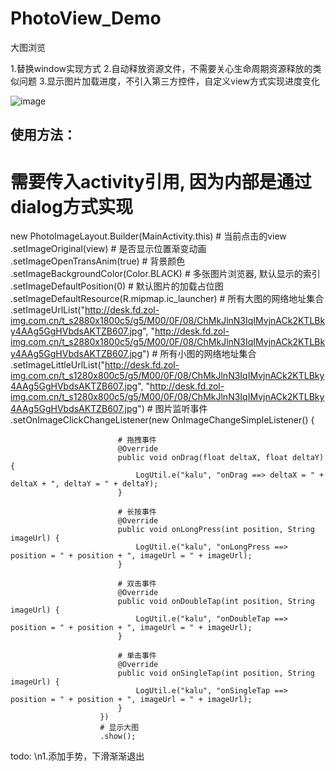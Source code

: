 # PhotoView_Demo
大图浏览

1.替换window实现方式
2.自动释放资源文件，不需要关心生命周期资源释放的类似问题
3.显示图片加载进度，不引入第三方控件，自定义view方式实现进度变化

![image](https://github.com/kaluzh/PhotoView_Demo/blob/master/Screenrecorder-2017-11-05.gif ) 


使用方法：
------------------------------------------------------------------------------------------------------------------------------------------------
# 需要传入activity引用, 因为内部是通过dialog方式实现
new PhotoImageLayout.Builder(MainActivity.this)
                        # 当前点击的view
                        .setImageOriginal(view)
                        # 是否显示位置渐变动画
                        .setImageOpenTransAnim(true)
                        # 背景颜色
                        .setImageBackgroundColor(Color.BLACK)
                        # 多张图片浏览器, 默认显示的索引
                        .setImageDefaultPosition(0)
                        # 默认图片的加载占位图
                        .setImageDefaultResource(R.mipmap.ic_launcher)
                        # 所有大图的网络地址集合
                        .setImageUrlList("http://desk.fd.zol-img.com.cn/t_s2880x1800c5/g5/M00/0F/08/ChMkJlnN3IqIMvjnACk2KTLBky4AAg5GgHVbdsAKTZB607.jpg", "http://desk.fd.zol-img.com.cn/t_s2880x1800c5/g5/M00/0F/08/ChMkJlnN3IqIMvjnACk2KTLBky4AAg5GgHVbdsAKTZB607.jpg")
                        # 所有小图的网络地址集合
                        .setImageLittleUrlList("http://desk.fd.zol-img.com.cn/t_s1280x800c5/g5/M00/0F/08/ChMkJlnN3IqIMvjnACk2KTLBky4AAg5GgHVbdsAKTZB607.jpg", "http://desk.fd.zol-img.com.cn/t_s1280x800c5/g5/M00/0F/08/ChMkJlnN3IqIMvjnACk2KTLBky4AAg5GgHVbdsAKTZB607.jpg")
                        # 图片监听事件
                        .setOnImageClickChangeListener(new OnImageChangeSimpleListener() {
                            
                            # 拖拽事件
                            @Override
                            public void onDrag(float deltaX, float deltaY) {
                                LogUtil.e("kalu", "onDrag ==> deltaX = " + deltaX + ", deltaY = " + deltaY);
                            }

                            # 长按事件
                            @Override
                            public void onLongPress(int position, String imageUrl) {
                                LogUtil.e("kalu", "onLongPress ==> position = " + position + ", imageUrl = " + imageUrl);
                            }

                            # 双击事件
                            @Override
                            public void onDoubleTap(int position, String imageUrl) {
                                LogUtil.e("kalu", "onDoubleTap ==> position = " + position + ", imageUrl = " + imageUrl);
                            }

                            # 单击事件
                            @Override
                            public void onSingleTap(int position, String imageUrl) {
                                LogUtil.e("kalu", "onSingleTap ==> position = " + position + ", imageUrl = " + imageUrl);
                            }
                        })
                        # 显示大图
                        .show();

todo:
\n1.添加手势，下滑渐渐退出
